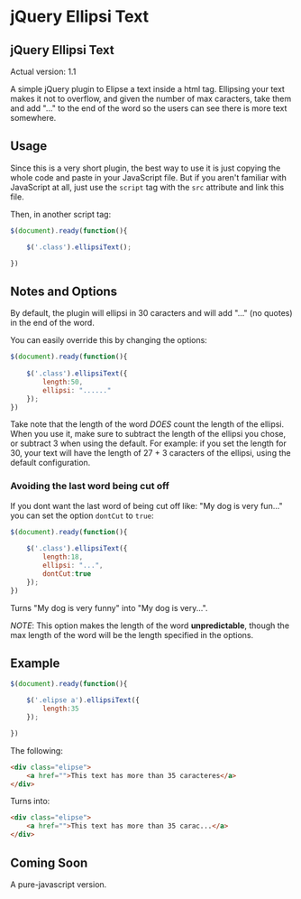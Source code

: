 # jQuery Ellipsi Text


## jQuery Ellipsi Text

Actual version: 1.1

A simple jQuery plugin to Elipse a text inside a html tag.
Ellipsing your text makes it not to overflow, and given the number of max caracters, take them and add "..." to the end of the word so the users can see there is more text somewhere.

## Usage

Since this is a very short plugin, the best way to use it is just copying the whole code and paste in your JavaScript file. But if you aren't familiar with JavaScript at all, just use the ```script``` tag with the  ```src``` attribute and link this file.

Then, in another script tag:

```javascript
$(document).ready(function(){

	$('.class').ellipsiText();

})
```

## Notes and Options

By default, the plugin will ellipsi in 30 caracters and will add "..." (no quotes) in the end of the word.

You can easily override this by changing the options:

```js
$(document).ready(function(){
	
	$('.class').ellipsiText({
		length:50,
		ellipsi: "......"
	});
})

```

Take note that the length of the word *DOES* count the length of the ellipsi. When you use it, make sure to subtract the length of the ellipsi you chose, or subtract 3 when using the default. For example: if you set the length for 30, your text will have the length of 27 + 3 caracters of the ellipsi, using the default configuration.

### Avoiding the last word being cut off

If you dont want the last word of being cut off like: "My dog is very fun..." you can set the option ```dontCut``` to ```true```:

```js
$(document).ready(function(){
	
	$('.class').ellipsiText({
		length:18,
		ellipsi: "...",
		dontCut:true
	});
})

```

Turns "My dog is very funny" into "My dog is very...".

 *NOTE*: This option makes the length of the word **unpredictable**, though the max length of the word will be the length specified in the options.

## Example


```js
$(document).ready(function(){

	$('.elipse a').ellipsiText({
		length:35
	});

})
```

The following:

```html
<div class="elipse">
	<a href="">This text has more than 35 caracteres</a>
</div>
```

Turns into:

```html
<div class="elipse">
	<a href="">This text has more than 35 carac...</a>
</div>

```

## Coming Soon

A pure-javascript version.

	
